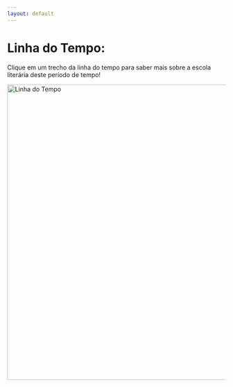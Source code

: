 ```yaml
---
layout: default
---
```


<h1>Linha do Tempo:</h1>
<p>Clique em um trecho da linha do tempo para saber mais sobre a escola literária deste período de tempo!</p>
<img id="ldt" src="../rsc/ldt/ldt.png" alt="Linha do Tempo" usemap="#ldtmap" width="680px">
<map id="ldtmapid" name="ldtmap">
    <area shape="rect" coords="3,2,170,53" alt="Realismo" onclick="changeDescription('Realismo')">
    <!-- <area shape="rect" coords="806,9,1597,257" alt="Simbolismo" onclick="changeDescription('Simbolismo')"> -->
</map>

<script>
function changeDescription(escola)
{
    switch(escola)
    {
        case "Realismo":
            document.getElementByID("title").innerText = "Realismo";
            document.getElementByID("desc").innerText = "O Realismo é definido por lorem ipsum dolor sit amet.";
            break;

        case "Simbolismo":
            document.getElementByID("title").innerText = "Simbolismo";
            document.getElementByID("desc").innerText = "O Simbolismo é definido por lorem ipsum dolor sit amet.";
            break;
    }
}

/* window.onload = function () {
    var ImageMap = function (map, img) {
            var n,
                areas = map.getElementsByTagName('area'),
                len = areas.length,
                coords = [],
                previousWidth = 128;
            for (n = 0; n < len; n++) {
                coords[n] = areas[n].coords.split(',');
            }
            this.resize = function () {
                var n, m, clen,
                    x = img.offsetWidth / previousWidth;
                for (n = 0; n < len; n++) {
                    clen = coords[n].length;
                    for (m = 0; m < clen; m++) {
                        coords[n][m] *= x;
                    }
                    areas[n].coords = coords[n].join(',');
                }
                previousWidth = document.body.clientWidth;
                return true;
            };
            window.onresize = this.resize;
        },
        imageMap = new ImageMap(document.getElementById('ldtmapid'), document.getElementById('ldt'));
    imageMap.resize();
    return; */
}
</script>

<h2 id=title style="color:#57ABEC"></h2>
<p id = desc></p>